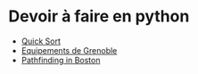 # Devoir à faire en python

- [Quick Sort](./quick_sort.md)
- [Equipements de Grenoble](./equipements_de_grenoble.ipynb)
- [Pathfinding in Boston](./boston.ipynb)

```python

```
